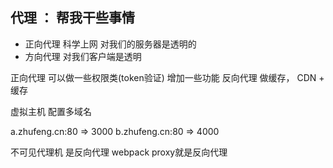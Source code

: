 ## 代理 ： 帮我干些事情
- 正向代理 科学上网 对我们的服务器是透明的
- 方向代理 对我们客户端是透明

正向代理 可以做一些权限类(token验证) 增加一些功能
反向代理 做缓存， CDN + 缓存

虚拟主机 配置多域名

a.zhufeng.cn:80 => 3000
b.zhufeng.cn:80 => 4000

不可见代理机  是反向代理 webpack  proxy就是反向代理 